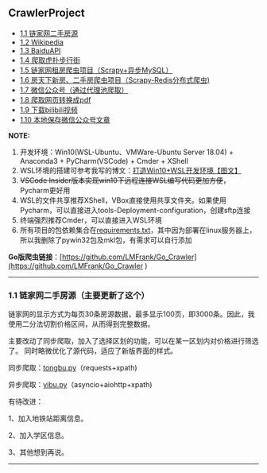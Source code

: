 ## CrawlerProject

* [1.1 链家网二手房源](https://github.com/LMFrank/CrawlerProject/tree/master/LianJia)
* [1.2 Wikipedia](https://github.com/LMFrank/CrawlerProject/tree/master/Wikipedia)
* [1.3 BaiduAPI](https://github.com/LMFrank/CrawlerProject/tree/master/baidumapapi)
* [1.4 爬取虎扑步行街](https://github.com/LMFrank/CrawlerProject/tree/master/Hupu)
* [1.5 链家网租房爬虫项目（Scrapy+异步MySQL）](https://github.com/LMFrank/CrawlerProject/tree/master/lianjia_scrapy)
* [1.6 房天下新房、二手房爬虫项目（Scrapy-Redis分布式爬虫)](https://github.com/LMFrank/CrawlerProject/tree/master/fangtianxia_scrapy_redis)
* [1.7 微信公众号（通过代理池爬取）](https://github.com/LMFrank/CrawlerProject/tree/master/Wechat)
* [1.8 爬取网页转换成pdf](https://github.com/LMFrank/CrawlerProject/tree/master/html2pdf)
* [1.9 下载bilibili视频](https://github.com/LMFrank/CrawlerProject/tree/master/bilibili_video)
* [1.10 本地保存微信公众号文章](https://github.com/LMFrank/CrawlerProject/tree/master/%E5%BE%AE%E4%BF%A1%E5%85%AC%E4%BC%97%E5%8F%B7%E6%96%87%E7%AB%A0%E8%8E%B7%E5%8F%96)

**NOTE:**

1. 开发环境：Win10(WSL-Ubuntu、VMWare-Ubuntu Server 18.04) + Anaconda3 + PyCharm(VSCode) + Cmder + XShell
2. WSL环境的搭建可参考我写的博文：[打造Win10+WSL开发环境【图文】](https://blog.csdn.net/LMFranK/article/details/100214551)
3. ~~VSCode Insider版本实现win10下远程连接WSL编写代码更加方便~~，Pycharm更好用
4. WSL的文件共享推荐XShell，VBox直接使用共享文件夹。如果使用Pycharm，可以直接进入tools-Deployment-configuration，创建sftp连接
5. 终端强烈推荐Cmder，可以直接进入WSL环境
6. 所有项目的包依赖集合在[requirements.txt](https://github.com/LMFrank/CrawlerProject/blob/master/requirements.txt)，其中因为部署在linux服务器上，所以我删除了pywin32包及mkl包，有需求可以自行添加

**Go版爬虫链接**：[https://github.com/LMFrank/Go_Crawler](https://github.com/LMFrank/Go_Crawler )

***


### 1.1 链家网二手房源（主要更新了这个）
链家网的显示方式为每页30条房源数据，最多显示100页，即3000条。因此，我使用二分法切割价格区间，从而得到完整数据。

主要改动了同步爬取，加入了选择区划的功能，可以在某一区划内对价格进行筛选了。
同时略微优化了源代码，适应了新版界面的样式。

同步爬取：[tongbu.py](https://github.com/LMFrank/CrawlerProject/blob/master/LianJia/tongbu.py)（requests+xpath)

异步爬取：[yibu.py](https://github.com/LMFrank/CrawlerProject/blob/master/LianJia/yibu.py)（asyncio+aiohttp+xpath)

有待改进：

1、加入地铁站距离信息。

2、加入学区信息。

3、其他想到再说。

***
